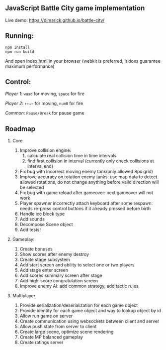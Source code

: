 JavaScript Battle City game implementation
------------------------------------------

Live demo: https://dimarick.github.io/battle-city/

Running:
-------

```
npm install
npm run build
```

And open index.html in your browser (webkit is preferred, it does guarantee maximum performance)

Control:
-------

*Player 1*: `wasd` for moving, `space` for fire

*Player 2*: `↑←↓→` for moving, `num0` for fire

*Common*: `Pause/Break` for pause game

Roadmap
-------

1. Core
    1. Improve collision engine: 
        1. calculate real collision time in time intervals 
        2. find first collision in interval (currently only check collisions at interval end)
    2. Fix bug with incorrect moving enemy tank(only allowed 8px grid)
    3. Improve accuracy on rotation enemy tanks: use map data to detect allowed rotations, do not change anything before valid direction will be selected 
    4. Fix bug with game reload after gameover: next gameover will not work
    5. Player spawner incorrectly attach keyboard after some respawn: needs re-press control buttons if it already pressed before birth
    6. Handle ice block type
    7. Add sounds
    8. Decompose Scene object
    9. Add tests!
    
2. Gameplay:
    1. Create bonuses
    2. Show scores after enemy destroy
    3. Create stage subsystem
    4. Add start screen and ability to select one or two players
    5. Add stage enter screen
    6. Add scores summary screen after stage
    7. Add high-score congratulation screen
    8. Improve enemy AI: add common strategy, add tactic rules.
    
3. Multiplayer
    1. Provide serialization/deserialization for each game object
    2. Provide identity for each game object and way to lookup object by id
    3. Allow run game on server
    4. Create communication using websockets between client and server
    5. Allow push state from server to client
    6. Create large scene, optimize scene rendering
    7. Create MP balanced gameplay
    8. Create ratings server
    